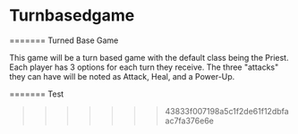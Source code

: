 # Turnbasedgame
=======
Turned Base Game

This game will be a turn based game with the default class being the Priest. Each player has 3 options for each turn they receive. The three "attacks" they can have will be noted as Attack, Heal, and a Power-Up.

=======
Test
>>>>>>> 43833f007198a5c1f2de61f12dbfaac7fa376e6e
